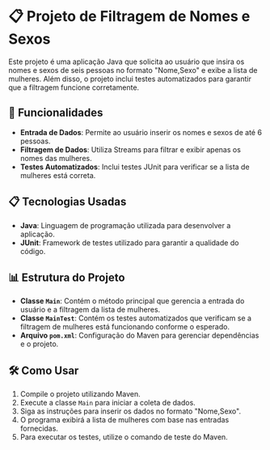 # 📋 Projeto de Filtragem de Nomes e Sexos

Este projeto é uma aplicação Java que solicita ao usuário que insira os nomes e sexos de seis pessoas no formato "Nome,Sexo" e exibe a lista de mulheres. Além disso, o projeto inclui testes automatizados para garantir que a filtragem funcione corretamente.

## 🔧 Funcionalidades

- **Entrada de Dados**: Permite ao usuário inserir os nomes e sexos de até 6 pessoas.
- **Filtragem de Dados**: Utiliza Streams para filtrar e exibir apenas os nomes das mulheres.
- **Testes Automatizados**: Inclui testes JUnit para verificar se a lista de mulheres está correta.

## 📋 Tecnologias Usadas

- **Java**: Linguagem de programação utilizada para desenvolver a aplicação.
- **JUnit**: Framework de testes utilizado para garantir a qualidade do código.

## 📊 Estrutura do Projeto

- **Classe `Main`**: Contém o método principal que gerencia a entrada do usuário e a filtragem da lista de mulheres.
- **Classe `MainTest`**: Contém os testes automatizados que verificam se a filtragem de mulheres está funcionando conforme o esperado.
- **Arquivo `pom.xml`**: Configuração do Maven para gerenciar dependências e o projeto.

## 🛠️ Como Usar

1. Compile o projeto utilizando Maven.
2. Execute a classe `Main` para iniciar a coleta de dados.
3. Siga as instruções para inserir os dados no formato "Nome,Sexo".
4. O programa exibirá a lista de mulheres com base nas entradas fornecidas.
5. Para executar os testes, utilize o comando de teste do Maven.
